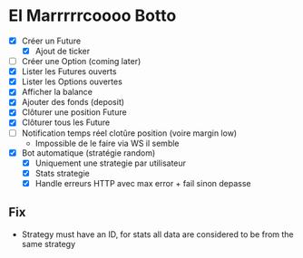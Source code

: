 # El Marrrrrcoooo Botto

- [x] Créer un Future
  - [x] Ajout de ticker
- [ ] Créer une Option (coming later)
- [x] Lister les Futures ouverts
- [x] Lister les Options ouvertes
- [x] Afficher la balance
- [x] Ajouter des fonds (deposit)
- [x] Clôturer une position Future
- [x] Clôturer tous les Future
- [ ] Notification temps réel clotûre position (voire margin low)
  - Impossible de le faire via WS il semble
- [x] Bot automatique (stratégie random)
  - [x] Uniquement une strategie par utilisateur
  - [x] Stats strategie
  - [x] Handle erreurs HTTP avec max error + fail sinon depasse

## Fix

- Strategy must have an ID, for stats all data are considered to be from the same strategy